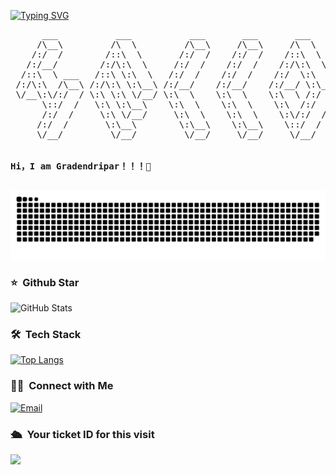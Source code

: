 <!-- ### Hi there 👋 -->

<!--
**gradendripar/gradendripar** is a ✨ _special_ ✨ repository because its `README.md` (this file) appears on your GitHub profile.

Here are some ideas to get you started:

- 🔭 I’m currently working on ...
- 🌱 I’m currently learning ...
- 👯 I’m looking to collaborate on ...
- 🤔 I’m looking for help with ...
- 💬 Ask me about ...
- 📫 How to reach me: ...
- 😄 Pronouns: ...
- ⚡ Fun fact: ...
-->
[![Typing SVG](https://readme-typing-svg.demolab.com?font=Fira+Code&weight=500&size=25&pause=1000&center=true&vCenter=true&width=435&lines=%E2%80%9CHey%EF%BC%8CWelcome+My+Friend%EF%BC%81%E2%80%9D)](https://git.io/typing-svg)

<pre>
      ___           ___           ___       ___       ___     
     /\__\         /\  \         /\__\     /\__\     /\  \    
    /:/  /        /::\  \       /:/  /    /:/  /    /::\  \   
   /:/__/        /:/\:\  \     /:/  /    /:/  /    /:/\:\  \  
  /::\  \ ___   /::\ \:\  \   /:/  /    /:/  /    /:/  \:\  \ 
 /:/\:\  /\__\ /:/\:\ \:\__\ /:/__/    /:/__/    /:/__/ \:\__\
 \/__\:\/:/  / \:\ \:\ \/__/ \:\  \    \:\  \    \:\  \ /:/  /
      \::/  /   \:\ \:\__\    \:\  \    \:\  \    \:\  /:/  / 
      /:/  /     \:\ \/__/     \:\  \    \:\  \    \:\/:/  /  
     /:/  /       \:\__\        \:\__\    \:\__\    \::/  /   
     \/__/         \/__/         \/__/     \/__/     \/__/    


<strong>Hi，I am Gradendripar！！！👋 </strong>

</pre>

<picture>
  <source
    media="(prefers-color-scheme: dark)"
    srcset="https://raw.githubusercontent.com/platane/snk/output/github-contribution-grid-snake-dark.svg"
  />
  <source
    media="(prefers-color-scheme: light)"
    srcset="https://raw.githubusercontent.com/platane/snk/output/github-contribution-grid-snake.svg"
  />
  <img
    alt="github contribution grid snake animation"
    src="https://raw.githubusercontent.com/platane/snk/output/github-contribution-grid-snake.svg"
  />
</picture>

### ⭐️ &nbsp;Github Star

<img width="500px"  alt="GitHub Stats" src="https://github-readme-stats.vercel.app/api?username=gradendripar&count_private=true&show_icons=true&include_all_commits=true"/>

### 🛠 &nbsp;Tech Stack
<!-- ![Python](https://img.shields.io/badge/-Python-Python?style=flat-square&logo=Python)
![Java](https://img.shields.io/badge/-Java-Java?style=flat-square&logo=openjdk)
![SpringBoot](https://img.shields.io/badge/-SpringBoot-SpringBoot?style=flat-square&logo=SpringBoot)
![Bootstrap](https://img.shields.io/badge/-Bootstrap-Bootstrap?style=flat-square&logo=Bootstrap)
![Vue](https://img.shields.io/badge/-Vue-Vue?style=flat-square&logo=Vue.js) -->

[![Top Langs](https://github-readme-stats.vercel.app/api/top-langs/?username=gradendripar&hide=php,scss,javascript,css,hack&layout=default)](https://github.com/anuraghazra/github-readme-stats)

### 🤝🏻 &nbsp;Connect with Me

<a href="mailto:tooziya@tooziya.com"><img alt="Email" src="https://img.shields.io/badge/Email-tooziya@tooziya.com-blue?style=flat-square&logo=Gmail"></a>


### 🛳 &nbsp;Your ticket ID for this visit

<img src="https://profile-counter.glitch.me/gradendripar/count.svg" />
